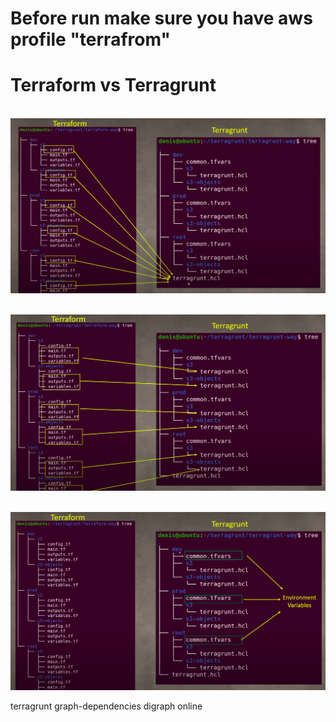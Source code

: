 # Before run make sure you have aws profile "terrafrom" 

# Terraform vs Terragrunt
<br><img src="ss1.png"><br>

<br><img src="ss2.png"><br>

<br><img src="ss3.png"><br>

terragrunt graph-dependencies
digraph online
